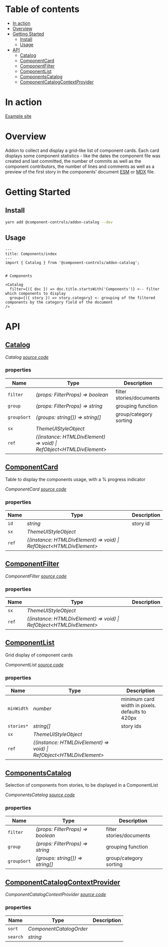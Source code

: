 # Table of contents

- [In action](#in-action)
- [Overview](#overview)
- [Getting Started](#getting-started)
  - [Install](#install)
  - [Usage](#usage)
- [API](#api)
  - [<ins>Catalog</ins>](#inscatalogins)
  - [<ins>ComponentCard</ins>](#inscomponentcardins)
  - [<ins>ComponentFilter</ins>](#inscomponentfilterins)
  - [<ins>ComponentList</ins>](#inscomponentlistins)
  - [<ins>ComponentsCatalog</ins>](#inscomponentscatalogins)
  - [<ins>ComponentCatalogContextProvider</ins>](#inscomponentcatalogcontextproviderins)

# In action

[Example site](https://component-controls.com/api/components-index)

# Overview

Addon to collect and display a grid-like list of component cards. Each card displays some component statistics - like the dates the component file was created and last committed, the number of commits as well as the component contributors, the number of lines and comments as well as a preview of the first story in the components' document [ESM](https://component-controls.com/tutorial/esmodules-stories) or [MDX](https://component-controls.com/tutorial/esmodules-stories) file.

# Getting Started

## Install

```sh
yarn add @component-controls/addon-catalog --dev
```

## Usage

    ---
    title: Components/index
    ---
    import { Catalog } from '@component-controls/addon-catalog';


    # Components

    <Catalog
      filter={({ doc }) => doc.title.startsWith('Components')} <-- filter which components to display
      group={({ story }) => story.category} <- grouping of the filtered components by the category field of the document
    />

# API

<react-docgen-typescript path="./src" exclude=".stories.tsx$,index.ts"/>

<!-- START-REACT-DOCGEN-TYPESCRIPT -->

## <ins>Catalog</ins>

_Catalog [source code](https://github.com/ccontrols/component-controls/tree/master/plugins/addon-catalog/src/Catalog/Catalog.tsx)_

### properties

| Name        | Type                                                                   | Description              |
| ----------- | ---------------------------------------------------------------------- | ------------------------ |
| `filter`    | _(props: FilterProps) => boolean_                                      | filter stories/documents |
| `group`     | _(props: FilterProps) => string_                                       | grouping function        |
| `groupSort` | _(groups: string\[]) => string\[]_                                     | group/category sorting   |
| `sx`        | _ThemeUIStyleObject_                                                   |                          |
| `ref`       | _((instance: HTMLDivElement) => void) \| RefObject&lt;HTMLDivElement>_ |                          |

## <ins>ComponentCard</ins>

Table to display the components usage, with a % progress indicator

_ComponentCard [source code](https://github.com/ccontrols/component-controls/tree/master/plugins/addon-catalog/src/ComponentCard/ComponentCard.tsx)_

### properties

| Name  | Type                                                                   | Description |
| ----- | ---------------------------------------------------------------------- | ----------- |
| `id`  | _string_                                                               | story id    |
| `sx`  | _ThemeUIStyleObject_                                                   |             |
| `ref` | _((instance: HTMLDivElement) => void) \| RefObject&lt;HTMLDivElement>_ |             |

## <ins>ComponentFilter</ins>

_ComponentFilter [source code](https://github.com/ccontrols/component-controls/tree/master/plugins/addon-catalog/src/ComponentFilter/ComponentFilter.tsx)_

### properties

| Name  | Type                                                                   | Description |
| ----- | ---------------------------------------------------------------------- | ----------- |
| `sx`  | _ThemeUIStyleObject_                                                   |             |
| `ref` | _((instance: HTMLDivElement) => void) \| RefObject&lt;HTMLDivElement>_ |             |

## <ins>ComponentList</ins>

Grid display of component cards

_ComponentList [source code](https://github.com/ccontrols/component-controls/tree/master/plugins/addon-catalog/src/ComponentList/ComponentList.tsx)_

### properties

| Name       | Type                                                                   | Description                                     |
| ---------- | ---------------------------------------------------------------------- | ----------------------------------------------- |
| `minWidth` | _number_                                                               | minimum card width in pixels. defaults to 420px |
| `stories*` | _string\[]_                                                            | story ids                                       |
| `sx`       | _ThemeUIStyleObject_                                                   |                                                 |
| `ref`      | _((instance: HTMLDivElement) => void) \| RefObject&lt;HTMLDivElement>_ |                                                 |

## <ins>ComponentsCatalog</ins>

Selection of components from stories, to be displayed in a ComponentList

_ComponentsCatalog [source code](https://github.com/ccontrols/component-controls/tree/master/plugins/addon-catalog/src/ComponentsCatalog/ComponentsCatalog.tsx)_

### properties

| Name        | Type                               | Description              |
| ----------- | ---------------------------------- | ------------------------ |
| `filter`    | _(props: FilterProps) => boolean_  | filter stories/documents |
| `group`     | _(props: FilterProps) => string_   | grouping function        |
| `groupSort` | _(groups: string\[]) => string\[]_ | group/category sorting   |

## <ins>ComponentCatalogContextProvider</ins>

_ComponentCatalogContextProvider [source code](https://github.com/ccontrols/component-controls/tree/master/plugins/addon-catalog/src/context/ComponentCatalogContext.tsx)_

### properties

| Name     | Type                    | Description |
| -------- | ----------------------- | ----------- |
| `sort`   | _ComponentCatalogOrder_ |             |
| `search` | _string_                |             |

<!-- END-REACT-DOCGEN-TYPESCRIPT -->

```

```
